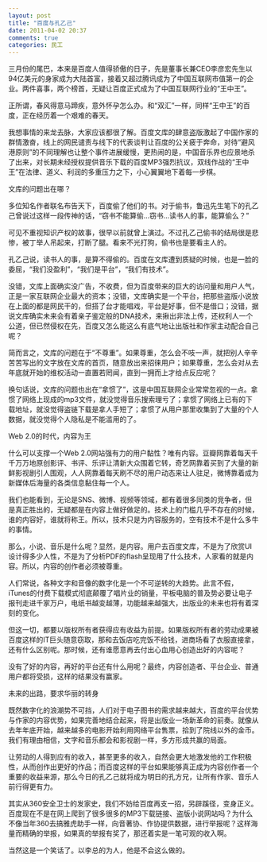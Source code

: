 ```yaml
---
layout: post
title: "百度与孔乙己"
date: 2011-04-02 20:37
comments: true
categories: 民工
---
```

三月份的尾巴，本来是百度人值得骄傲的日子，先是董事长兼CEO李彦宏先生以94亿美元的身家成为大陆首富，接着又超过腾讯成为了中国互联网市值第一的企业。两件喜事，两个榜首，无疑让百度正式成为了中国互联网行业的“王中王”。

正所谓，春风得意马蹄疾，意外怀孕怎么办。和“双汇”一样，同样“王中王”的百度，正在经历着一个艰难的春天。

我想事情的来龙去脉，大家应该都很了解。百度文库的肆意盗版激起了中国作家的群情激奋，线上的网民谴责与线下的代表谈判让百度的公关疲于奔命，对待“避风港原则”的不同理解也让整个事件进展缓慢，更热闹的是，中国音乐界也应景地杀了出来，对长期未经授权提供音乐下载的百度MP3强烈抗议，双线作战的“王中王”在法律、道义、利润的多重压力之下，小心翼翼地下着每一步棋。

文库的问题出在哪？

多位知名作者联名布告天下，百度偷了他们的书。对于偷书，鲁迅先生笔下的孔乙己曾说过这样一段传神的话，“窃书不能算偷...窃书...读书人的事，能算偷么？”

可见不重视知识产权的故事，很早以前就曾上演过。不过孔乙己偷书的结局很是悲惨，被丁举人吊起来，打断了腿。看来不光打狗，偷书也是要看主人的。

孔乙己说，读书人的事，是算不得偷的。百度在文库遭到质疑的时候，也是一脸的委屈，“我们没盈利”，“我们是平台”，“我们有技术”。

没错，文库上面确实没广告，不收费，但为百度带来的巨大的访问量和用户人气，正是一家互联网企业最大的资本；没错，文库确实是一个平台，把那些盗版小说放在上面的都是网民干的，但搭了台才能唱戏，平台是好事，但不是借口；没错，据说文库确实未来会有着亲子鉴定般的DNA技术，来揪出非法上传，还权利人一个公道，但已然侵权在先，百度又怎么能这么有底气地让出版社和作家主动配合自己呢？

简而言之，文库的问题在于“不尊重”。如果尊重，怎么会不吱一声，就把别人辛辛苦苦写出的文字放在文库的首页，随意放出来招徕用户；如果尊重，怎么会对从去年底就开始的维权活动一直置若罔闻，直到一拥而上才给点反应呢？

换句话说，文库的问题也出在“拿惯了”，这是中国互联网企业常常忽视的一点。拿惯了网络上现成的mp3文件，就没觉得音乐搜索理亏了；拿惯了网络上已有的下载地址，就没觉得盗链下载是拿人手短了；拿惯了从用户那里收集到了大量的个人数据，就没觉得个人隐私是不能滥用的了。

Web 2.0的时代，内容为王

什么可以支撑一个Web 2.0网站强有力的用户黏性？唯有内容。豆瓣网靠着每天千千万万地原创影评、书评、乐评让清新大众围着它转，奇艺网靠着买到了大量的新鲜影视剧引人围观，人人网靠着每天刷不尽的用户动态来让人驻足，微博靠着成为新媒体后海量的各类信息黏住每一个人。

我们也能看到，无论是SNS、微博、视频等领域，都有着很多同类的竞争者，但是真正胜出的，无疑都是在内容上做好做足的。技术上的门槛几乎不存在的时候，谁的内容好，谁就将称王。所以，技术只是为内容服务的，空有技术不是什么多牛的事情。

那么，小说、音乐是什么呢？显然，是内容。用户去百度文库，不是为了欣赏UI设计得多少人性，不是为了分析PDF的flash呈现用了什么技术，人家看的就是内容。所以，内容的创作者必须被尊重。

人们常说，各种文字和音像的数字化是一个不可逆转的大趋势。此言不假，iTunes的付费下载模式彻底颠覆了唱片业的销量，平板电脑的普及势必要让电子报刊走进千家万户，电纸书越变越薄，功能越来越强大，出版业的未来也将有着深刻的变化。

但这一切，都要以版权所有者获得应有收益为前提。如果版权所有者的劳动成果被百度这样的IT巨头随意窃取，那和去饭店吃完饭不给钱，进商场看了衣服直接拿，还有什么区别呢。那时候，还有谁愿意再去付出心血用心创造出好的内容呢？

没有了好的内容，再好的平台还有什么用呢？最终，内容创造者、平台企业、普通用户都将受损，这样的结果没有赢家。

未来的出路，要求华丽的转身

既然数字化的浪潮势不可挡，人们对于电子图书的需求越来越大，百度的平台优势与作家的内容优势，如果完善地结合起来，将是出版业一场新革命的前奏。就像从去年年底开始，越来越多的电影开始利用网络平台售票，拾到了院线以外的金币。我们有理由相信，文字和音乐都会和影视剧一样，多方形成共赢的局面。

让劳动的人得到应有的收入，甚至更多的收入，自然会更大地激发他的工作积极性，从而创作出更好的作品；而百度这样的平台如果能够真正成为内容创作者一个重要的收益来源，那么今日的孔乙己就将成为明日的孔方兄，让所有作家、音乐人前行得更有力。

其实从360安全卫士的发家史，我们不妨给百度再支一招，另辟蹊径，变身正义。百度现在不是在网上爬到了很多很多的MP3下载链接、盗版小说网站吗？为什么不像当年360去搞雅虎助手一样，向音著协、作协提供数据，进行举报呢？这样海量而精确的举报，如果真的举报有奖了，那还着实是一笔可观的收入啊。

当然这是一个笑话了。以李总的为人，他是不会这么做的。